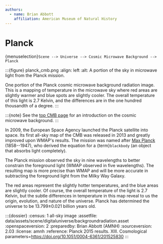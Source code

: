 ```yaml
---
authors:
  - name: Brian Abbott
    affiliation: American Museum of Natural History
---
```



# Planck

{menuselection}`Scene --> Universe --> Cosmic Microwave Background --> Planck`




:::{figure} planck_cmb.png
:align: left
:alt: A portion of the sky in microwave light from the Planck mission.

One portion of the Planck cosmic microwave background radiation image. This is a mapping of temperature in the microwave sky where red areas are slightly warmer and blue spots are slightly cooler. The overall temperature of this light is 2.7 Kelvin, and the differences are in the one hundred thousandth of a degree. 
:::


:::{note}
See the [top CMB page](../index) for an introduction on the cosmic microwave background.
:::


In 2009, the European Space Agency launched the Planck satellite into space. Its first all-sky map of the CMB was released in 2013 and greatly improved upon WMAP's results. The mission was named after [Max Planck](https://en.wikipedia.org/wiki/Max_Planck) (1858--1947), who derived the equation for a {term}`blackbody` (an object that absorbs light completely).

The Planck mission observed the sky in nine wavelengths to better constrain the foreground light (WMAP observed in five wavelengths). The resulting map is more precise than WMAP and will be more accurate in subtracting the foreground light from the Milky Way Galaxy.

The red areas represent the slightly hotter temperatures, and the blue areas are slightly cooler. Of course, the overall temperature of the light is 2.7 Kelvin, but the subtle differences in temperature in this map reveal to us the origin, evolution, and nature of the universe. Planck has determined the universe to be 13.799&plusmn;0.021 billion years old.




:::{dossier}
:census: 1 all-sky image
:assetfile: data/assets/scene/digitaluniverse/backgroundradiation.asset
:openspaceversion: 2
:preparedby: Brian Abbott (AMNH)
:sourceversion: 2.03
:license: amnh
:reference: Planck 2015 results. XIII. Cosmological parameters=https://doi.org/10.1051/0004-6361/201525830
:::
